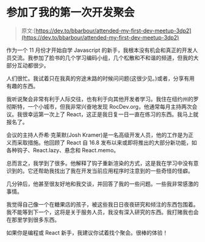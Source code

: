 # 参加了我的第一次开发聚会

> 原文:[https://dev.to/bbarbour/attended-my-first-dev-meetup-3dp2](https://dev.to/bbarbour/attended-my-first-dev-meetup-3dp2)

作为一个 11 月份才开始自学 Javascript 的新手，我根本没有机会和真正的开发人员交流。我参加了脸书的几个学习编码小组，几个松散和不和谐的频道，但我的大部分互动都很少。

人们很忙。我试着只在我真的穷途末路的时候问问题(这很少见。)或者，分享有用有趣的东西。

我听说聚会非常有利于人际交往，也有利于向其他开发者学习。我住在纽约州的罗彻斯特，一个小城市，但我非常兴奋地发现 RocDev.org，他通常每月主持两次会议。我很幸运第一次上了 React，这正是我日复一日一直在练习的东西。我马上就报名了。

会议的主持人乔希·克莱默(Josh Kramer)是一名高级开发人员，他的工作是为正义而采取措施。他回顾了 React 自 16.8 发布以来或即将推出的大部分新功能，如各种钩子、React.lazy、悬念和 React.memo。

总而言之，我学到了很多。他解释了钩子重新渲染的方式，这是我在学习中没有意识到的。它还帮助我找出了我在开发当前应用程序时注意到的一些奇怪的怪癖。

几分钟后，他甚至很友好地和我交谈，并回答了我的一些问题。一些我非常感激的事情。

我觉得自己像一个在糖果店的孩子，被这些我日日夜夜研究和倾注的东西包围着。我不能等到下一个，这将是关于服务人员，我没有深入研究的东西。我打赌我也会在那里学到很多东西。

如果你是编程或 React 新手，我建议你试着找个聚会。很棒的体验！
